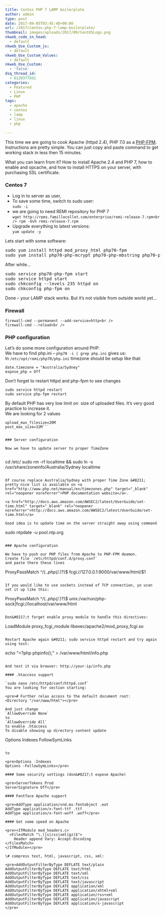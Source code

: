 ```yaml
---
title: Centos PHP 7 LAMP boilerplate
author: admin
type: post
date: 2017-09-05T03:45:48+00:00
url: /2017/centos-php-7-lamp-boilerplate/
thumbnail: images/uploads/2017/09/CentOSLogo.png
nkweb_code_in_head:
  - default
nkweb_Use_Custom_js:
  - default
nkweb_Use_Custom_Values:
  - default
nkweb_Use_Custom:
  - 'false'
dsq_thread_id:
  - 6120377031
categories:
  - Featured
  - Linux
  - PHP
tags:
  - apache
  - centos
  - lamp
  - linux
  - php

---
```

This time we are going to cook Apache (httpd 2.4), PHP 7.0 as a [PHP-FPM](http://wiki.apache.org/httpd/PHP-FPM). Instructions are pretty simple. You can just copy and paste command to get working stack in less then 15 minutes.

What you can learn from it? How to install Apache 2.4 and PHP 7, how to enable and opcache, and how to install HTTPS on your server, with purchasing SSL certificate.

<!--more-->

### Centos 7

  * Log in to server as user,
  * To save some time, switch to sudo user:  
    `sudo -i`
  * we are going to need REMI repository for PHP 7  
    `wget http://rpms.famillecollet.com/enterprise/remi-release-7.rpm<br />
rpm -Uvh remi-release-7.rpm`
  * Upgrade everything to latest versions:  
    `yum update -y`

Lets start with some software:

<pre>sudo yum install httpd mod_proxy_html php70-fpm 
sudo yum install php70-php-mcrypt php70-php-mbstring php70-php-gd php70-php-mysqli php70-php-xml php70-php-opcache</pre>

After while&#8230;

<pre>sudo service php70-php-fpm start
sudo service httpd start
sudo chkconfig --levels 235 httpd on
sudo chkconfig php-fpm on
</pre>

Done &#8211; your LAMP stack works. But it&#8217;s not visible from outside world yet&#8230;

### Firewall

```
firewall-cmd --permanent --add-service=http<br />
firewall-cmd --reload<br />
```

### PHP configuration

Let&#8217;s do some more configuration around PHP:  
We have to find php.ini &#8211; `php70 -i | grep php.ini` gives us:  
In `/etc/opt/remi/php70/php.ini` timezone should be setup like that:

```
date.timezone = "Australia/Sydney"
expose_php = Off
```

Don&#8217;t forget to restart httpd and php-fpm to see changes

```
sudo service httpd restart
sudo service php-fpm restart
```

By default PHP has very low limit on  size of uploaded files. It&#8217;s very good practice to increase it.  
We are looking for 2 values

```
upload_max_filesize=20M
post_max_size=32M```


### Server configuration

Now we have to update server to proper TimeZone


```
cd /etc/
sudo rm -rf localtime && sudo ln -s /usr/share/zoneinfo/Australia/Sydney localtime
```

Of course replace Australia/Sydney with proper Time Zone &#8211; pretty nice list is available on <a href="http://www.php.net/manual/en/timezones.php" target="_blank" rel="noopener noreferrer">PHP documentation website</a>.

<a href="http://docs.aws.amazon.com/AWSEC2/latest/UserGuide/set-time.html" target="_blank" rel="noopener noreferrer">http://docs.aws.amazon.com/AWSEC2/latest/UserGuide/set-time.html</a>

Good idea is to update time on the server straight away using command

```
sudo ntpdate -u pool.ntp.org
```

### Apache configuration

We have to push our PHP files from Apache to PHP-FPM deamon.  
Create file `/etc/httpd/conf.d/proxy.conf`  
and paste there these lines

```
ProxyPassMatch ^/(.*\.php(/.*)?)$ fcgi://127.0.0.1:9000/var/www/html/$1
```

If you would like to use sockets instead of TCP connection, yo ucan set it up like this:

```
ProxyPassMatch ^/(.*\.php(/.*)?)$ unix:/var/run/php-sock|fcgi://localhost/var/www/html
```

Don&#8217;t forget enable proxy module to handle this directives:

```
LoadModule proxy_fcgi_module libexec/apache2/mod_proxy_fcgi.so
```

Restart Apache again &#8211; sudo service httpd restart and try again using test:

```
echo "<?php phpinfo();" > /var/www/html/info.php
```

And test it via browser: http://your-ip/info.php

#### .htaccess support

`sudo nano /etc/httpd/conf/httpd.conf`  
You are looking for section starting:

<pre># Further relax access to the default document root:
<Directory "/var/www/html"></pre>

And just change  
`AllowOverride None`  
to  
`AllowOverride All`  
to enable .htaccess  
To disable showing up directory content update

```
Options Indexes FollowSymLinks
```

to

<pre>Options -Indexes 
Options -FollowSymLinks</pre>

#### Some security settings (don&#8217;t expose Apache)

<pre>ServerTokens Prod
ServerSignature Off</pre>

#### Fontface Apache support

<pre>AddType application/vnd.ms-fontobject .eot
AddType application/x-font-ttf .ttf
AddType application/x-font-woff .woff</pre>

#### Get some speed on Apache

<pre><IfModule mod_headers.c>
  <FilesMatch "\.(js|css|xml|gz)$">
    Header append Vary: Accept-Encoding
</FilesMatch>
</IfModule></pre>

\# compress text, html, javascript, css, xml:

<pre>AddOutputFilterByType DEFLATE text/plain
AddOutputFilterByType DEFLATE text/html
AddOutputFilterByType DEFLATE text/xml
AddOutputFilterByType DEFLATE text/css
AddOutputFilterByType DEFLATE text/javascript
AddOutputFilterByType DEFLATE application/xml
AddOutputFilterByType DEFLATE application/xhtml+xml
AddOutputFilterByType DEFLATE application/rss+xml
AddOutputFilterByType DEFLATE application/javascript
AddOutputFilterByType DEFLATE application/x-javascript
</pre>